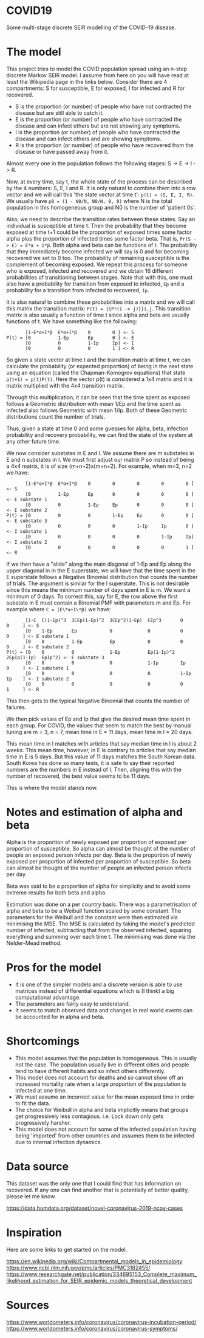 # COVID19

Some multi-stage discrete SEIR modelling of the COVID-19 disease.

# The model

This project tries to model the COVID population spread using an n-step discrete Markov SEIR model.
I assume from here on you will have read at least the Wikipedia page in the links below.
Consider there are 4 compartments: S for susceptible, E for exposed, I for infected and R for recovered.

- S is the proportion (or number) of people who have not contracted the disease but are still able to catch it.
- E is the proportion (or number) of people who have contracted the disease and can infect others but are not showing any symptoms.
- I is the proportion (or number) of people who have contracted the disease and can infect others and are showing symptoms.
- R is the proportion (or number) of people who have recovered from the disease or have passed away from it.

Almost every one in the population follows the following stages: S -> E -> I -> R.


Now, at every time, say t, the whole state of the process can be described by the 4 numbers: S, E, I and R.
It is only natural to combine them into a row vector and we will call this 'the state vector at time t': 
```p(t) = (S, E, I, R)```.
We usually have ```p0 = (1 - N0/N, N0/N, 0, 0)``` where N is the total population in this homogeneous group and N0 is 
the number of 'patient 0s'.


Also, we need to describe the transition rates between these states.
Say an individual is susceptible at time t. Then the probability that they become exposed at time t+1 could be the 
proportion of exposed times some factor alpha plus the proportion of infected times some factor beta.
That is,  ```Pr(S -> E) = E*α + I*β```.
Both alpha and beta can be functions of t. The probability that they immediately become infected we will say is 0 and 
for becoming recovered we set to 0 too. The probability of remaining susceptible is the complement of becoming exposed. 
We repeat this process for someone who is exposed, infected and recovered and we obtain 16 different probabilities 
of transitioning between stages. Note that with this, one must also have a probability for transition from exposed 
to infected, ```Ep``` and a probability for a transition from infected to recovered, ```Ip```. 

It is also natural to combine these probabilities into a matrix and we will call this matrix the transition matrix: 
```P(t) = {{Pr(i -> j)}}i,j```.
This transition matrix is also usually a function of time t since alpha and beta are usually functions of t. We have 
something like the following:
```
       [1-E*α+I*β  E*α+I*β    0        0 ] <- S
P(t) = [0          1-Ep       Ep       0 ] <- E
       [0          0          1-Ip     Ip] <- I
       [0          0          0        1 ] <- R
```

So given a state vector at time t and the transition matrix at time t, we can calculate the probability (or expected 
proportion) of being in the next state using an equation (called the Chapman-Komogrov equations) that state 
```p(t+1) = p(t)P(t)```. Here the vector p(t) is considered a 1x4 matrix and it is matrix multiplied with the 
4x4 transition matrix. 

Through this multiplication, it can be seen that the time spent as exposed follows a Geometric distribution with 
mean 1/Ep and the time spent as infected also follows Geometric with mean 1/Ip. Both of these Geometric distributions count the 
number of trials.

Thus, given a state at time 0 and some guesses for alpha, beta, infection probability and recovery probability, 
we can find the state of the system at any other future time.

We now consider substates in E and I. We assume there are m substates in E and n substates in I. We must first 
adjust our matrix P so instead of being a 4x4 matrix, it is of size (m+n+2)x(m+n+2). For example, when m=3, n=2 we have:
```
       [1-E*α+I*β  E*α+I*β    0        0        0        0        0 ] <- S
       [0          1-Ep       Ep       0        0        0        0 ] <- E substate 1
       [0          0          1-Ep     Ep       0        0        0 ] <- E substate 2
P(t) = [0          0          0        1-Ep     Ep       0        0 ] <- E substate 3
       [0          0          0        0        1-Ip     Ip       0 ] <- I substate 1
       [0          0          0        0        0        1-Ip     Ip] <- I substate 2
       [0          0          0        0        0        0        1 ] <- R
```

If we then have a "slide" along the main diagonal of 1-Ep and Ep along the upper diagonal in in the E superstate, 
we will have that the time spent in the E superstate follows a Negative Binomial distribution that counts 
the number of trials. The argument is similar for the I superstate. This is not desirable since this means the 
minimum number of days spent in E is m. We want a minimum of 0 days. To correct this, say for E, the row above the 
first substate in E must contain a Binomial PMF with parameters m and Ep. For example where ```C = (E\*α+I\*β)``` we have:
```
       [1-C  C(1-Ep)^3  3CEp(1-Ep)^2  3CEp^2(1-Ep)  CEp^3       0            0     ] <- S
       [0    1-Ep       Ep            0             0           0            0     ] <- E substate 1
       [0    0          1-Ep          Ep            0           0            0     ] <- E substate 2
P(t) = [0    0          0             1-Ep          Ep(1-Ip)^2  2EpIp(1-Ip)  EpIp^2] <- E substate 3
       [0    0          0             0             1-Ip        Ip           0     ] <- I substate 1
       [0    0          0             0             0           1-Ip         Ip    ] <- I substate 2
       [0    0          0             0             0           0            1     ] <- R
```

This then gets to the typical Negative Binomial that counts the number of failures.

We then pick values of Ep and Ip that give the desired mean time spent in each group. For COVID, the values that seem 
to match the best by manual tuning are m = 3, n = 7, mean time in E = 11 days, mean time in I = 20 days. 

This mean time in I matches with articles that say median time in I is about 2 weeks.
This mean time, however, in E is contrary to articles that say median time in E is 5 days. But this value of 11 days 
matches the South Korean data. South Korea has done so many tests, it is safe to say their reported numbers are the 
numbers in E instead of I. Then, aligning this with the number of recovered, the best value seems to be 11 days.

This is where the model stands now.


# Notes and estimation of alpha and beta

Alpha is the proportion of newly exposed per proportion of exposed per proportion of susceptible. So alpha can almost be thought of the number of people an exposed person infects per day.
Beta is the proportion of newly exposed per proportion of infected per proportion of susceptible. So beta can almost be thought of the number of people an infected person infects per day.

Beta was said to be a proportion of alpha for simplicity and to avoid some extreme results for both beta and alpha.

Estimation was done on a per country basis. There was a parametrisation of alpha and beta to be a Weibull function scaled 
by some constant. The parameters for the Weibull and the constant were then estimated via minimising the MSE. 
The MSE is calculated by taking the model's predicted number of infected, subtracting that from the observed infected, 
squaring everything and summing over each time t. The minimising was done via the Nelder-Mead method.

# Pros for the model

- It is one of the simpler models and a discrete version is able to use matrices instead of differential equations which is (I think) a big computational advantage.
- The parameters are fairly easy to understand.
- It seems to match observed data and changes in real world events can be accounted for in alpha and beta.

# Shortcomings

- This model assumes that the population is homogeneous. This is usually not the case. The population usually live in different cities and people tend to have different habits and so infect others differently.
- This model does not account for deaths and so cannot show off an increased mortality rate when a large proportion of the population is infected at one time.
- We must assume an incorrect value for the mean exposed time in order to fit the data.
- The choice for Weibull in alpha and beta implicitly means that groups get progressively less contagious. i.e. Lock down only gets progressively harsher.
- This model does not account for some of the infected population having being 'imported' from other countries and assumes them to be infected due to internal infection dynamics.

# Data source
This dataset was the only one that I could find that has information on recovered.
If any one can find another that is potentially of better quality, please let me know.

https://data.humdata.org/dataset/novel-coronavirus-2019-ncov-cases

# Inspiration
Here are some links to get started on the model.

https://en.wikipedia.org/wiki/Compartmental_models_in_epidemiology
https://www.ncbi.nlm.nih.gov/pmc/articles/PMC3182455/
https://www.researchgate.net/publication/334695153_Complete_maximum_likelihood_estimation_for_SEIR_epidemic_models_theoretical_development

# Sources
https://www.worldometers.info/coronavirus/coronavirus-incubation-period/
https://www.worldometers.info/coronavirus/coronavirus-symptoms/
